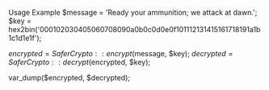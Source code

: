 Usage Example
$message = 'Ready your ammunition; we attack at dawn.';
$key = hex2bin('000102030405060708090a0b0c0d0e0f101112131415161718191a1b1c1d1e1f');

$encrypted = SaferCrypto::encrypt($message, $key);
$decrypted = SaferCrypto::decrypt($encrypted, $key);

var_dump($encrypted, $decrypted);
